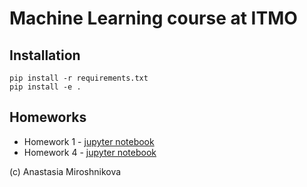 # Machine Learning course at ITMO

## Installation
```
pip install -r requirements.txt
pip install -e .
```

## Homeworks

* Homework 1 - [jupyter notebook](homeworks/task1/Task1_fit_predict.ipynb)
* Homework 4 - [jupyter notebook](homeworks/task4/CNN_and_Transfer_Learning.ipynb)

(c) Anastasia Miroshnikova
